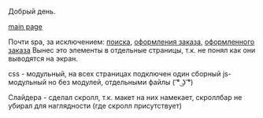 Добрый день.

[main page](https://zatzoid.github.io/black-hammer/)

Почти spa, за исключением: [поиска](https://zatzoid.github.io/black-hammer/search.html), [оформления заказа](https://zatzoid.github.io/black-hammer/order.html), [оформленного заказа](https://zatzoid.github.io/black-hammer/thx.html)
Вынес это элементы в отдельные страницы, т.к. не понял как они выводятся на экран. 

css - модульный, на всех страницах подключен один сборный
js- модульный но без модулей, отдельными файлы ( ͡° ͜ʖ ͡°)

Слайдера - сделал скролл, т.к. макет на них намекает, скроллбар не убирал для наглядности (где скролл присутствует)
  

